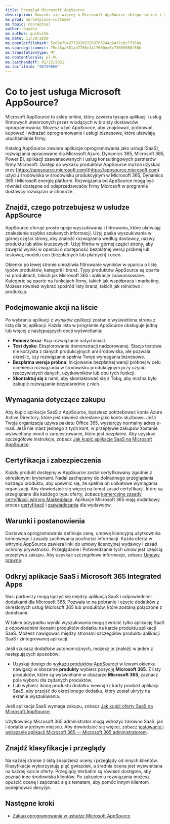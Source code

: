 ```yaml
---
title: Przegląd Microsoft AppSource
description: Dowiedz się więcej o Microsoft AppSource sklepu online i sposobach znajdowania i rozbudowanego wykazu oprogramowania i rozwiązań.
ms.prod: marketplace-customer
ms.topic: conceptual
author: Guyshu
ms.author: gushuchm
ms.date: 11/20/2020
ms.openlocfilehash: 5c89ef94977882b72563763744c6437c6c7f368a
ms.sourcegitcommit: 79e45aa581ad7785e2417660ed6c73689988f58b
ms.translationtype: MT
ms.contentlocale: pl-PL
ms.lasthandoff: 01/25/2021
ms.locfileid: "98759860"
---
```

# <a name="what-is-microsoft-appsource"></a>Co to jest usługa Microsoft AppSource?

Microsoft AppSource to sklep online, który zawiera tysiące aplikacji i usług firmowych utworzonych przez wiodących w branży dostawców oprogramowania. Możesz użyć AppSource, aby znajdować, próbować, kupować i wdrażać oprogramowanie i usługi biznesowe, które ułatwiają uruchamianie firmy.

Katalog AppSource zawiera aplikacje oprogramowania jako usługi (SaaS), rozwiązania opracowane dla Microsoft Azure, Dynamics 365, Microsoft 365, Power BI, aplikacji zaawansowanych i usług konsultingowych partnerów firmy Microsoft. Dostęp do wykazu produktów AppSource można uzyskać przy [https://appsource.microsoft.com](https://appsource.microsoft.com) użyciu środowiska w środowisku produkcyjnym w Microsoft 365, Dynamics 365 i Microsoft energię platform. Rozwiązania od AppSource mogą być również dostępne od odsprzedawcaów firmy Microsoft w programie dostawcy rozwiązań w chmurze.

## <a name="find-what-you-need-on-appsource"></a>Znajdź, czego potrzebujesz w usłudze AppSource

AppSource oferuje proste opcje wyszukiwania i filtrowania, które ułatwiają znalezienie szybko szukanych informacji. Użyj paska wyszukiwania w górnej części strony, aby znaleźć rozwiązania według dostawcy, nazwy produktu lub słów kluczowych. Użyj filtrów w górnej części strony, aby zawęzić wyniki w oparciu o dostępność bezpłatnej wersji próbnej lub testowej, modelu cen (bezpłatnych lub płatnych) i ocen.

Okienko po lewej stronie umożliwia filtrowanie wyników w oparciu o listę typów produktów, kategorii i branż. Typy produktów AppSource są oparte na produktach, takich jak Microsoft 365 i aplikacje zaawansowane. Kategorie są oparte na funkcjach firmy, takich jak współpraca i marketing. Możesz również wybrać spośród listy branż, takich jak rolnictwo i produkcja.

## <a name="take-action-on-a-listing"></a>Podejmowanie akcji na liście

Po wybraniu aplikacji z _wyników aplikacji_ zostanie wyświetlona strona z listą dla tej aplikacji. Każda lista w programie AppSource obsługuje jedną lub więcej z następujących opcji wyświetlania:

- **Pobierz teraz**: Kup rozwiązanie natychmiast.
- **Test dysku**: Eksplorowanie demonstracji nadzorowanej. Stacja testowa nie korzysta z danych produkcyjnych ani środowiska, ale pozwala określić, czy rozwiązanie spełnia Twoje wymagania biznesowe.
- **Bezpłatna wersja próbna**: Inicjowanie bezpłatnej wersji próbnej w celu ocenienia rozwiązania w środowisku produkcyjnym przy użyciu rzeczywistych danych, użytkowników lub obu tych funkcji.
- **Skontaktuj się z** nami, aby skontaktować się z Tobą, aby można było zakupić rozwiązanie bezpośrednio z nich.

## <a name="purchasing-requirements"></a>Wymagania dotyczące zakupu

Aby kupić aplikacje SaaS z AppSource, będziesz potrzebować konta Azure Active Directory, które jest również określane jako konto służbowe. Jeśli Twoja organizacja używa pakietu Office 365, wystarczy normalny adres e-mail. Jeśli nie masz jednego z tych kont, w przepływie zakupów zostanie wyświetlony monit o zarejestrowanie, które jest bezpłatne. Aby uzyskać szczegółowe instrukcje, zobacz [Jak kupić aplikacje SaaS na Microsoft AppSource](purchase-software-appsource.md).

## <a name="certification-and-security"></a>Certyfikacja i zabezpieczenia

Każdy produkt dostępny w AppSource został certyfikowany zgodnie z określonymi kryteriami. Nadal zachęcamy do dokładnego przeglądania każdego produktu, aby upewnić się, że spełnia on unikatowe wymagania organizacji. Aby dowiedzieć się więcej na temat zasad certyfikacji, które są przeglądane dla każdego typu oferty, zobacz [komercyjne zasady certyfikacji witryny Marketplace](/legal/marketplace/certification-policies). Aplikacje Microsoft 365 mają dodatkowy proces [certyfikacji](/microsoft-365-app-certification/docs/enterprise-app-certification-guide) i [zaświadczania](/microsoft-365-app-certification/docs/enterprise-app-attestation-guide) dla wydawców.

## <a name="terms-and-conditions"></a>Warunki i postanowienia

Dostawca oprogramowania definiuje cenę, umowę licencyjną użytkownika końcowego i zasady zachowania poufności informacji. Każda oferta w witrynie AppSource zawiera linki do umowy licencyjnej wydawcy i zasad ochrony prywatności. Przeglądanie i Potwierdzanie tych umów jest częścią przepływu zakupu. Aby uzyskać szczegółowe informacje, zobacz [Umowy prawne](legal-contracts.md).

## <a name="discover-saas-and-microsoft-365-integrated-apps"></a>Odkryj aplikacje SaaS i Microsoft 365 Integrated Apps

Nasi partnerzy mogą łączyć się między aplikacją SaaS i odpowiednimi dodatkami dla Microsoft 365. Pozwala to na pobranie i użycie dodatków z określonych usług Microsoft 365 lub produktów, które zostaną połączone z dodatkami.

W takim przypadku wyniki wyszukiwania mogą zwrócić tylko aplikację SaaS z odpowiednimi ikonami produktów dodatku na karcie produktu aplikacji SaaS. Możesz nawigować między stronami szczegółów produktu aplikacji SaaS i zintegrowanej aplikacji.

Jeśli szukasz dodatków autonomicznych, możesz je znaleźć w jeden z następujących sposobów:

- Uzyskaj dostęp do [wykazu produktów AppSource](https://appsource.microsoft.com/marketplace/apps/)i w lewym okienku nawigacji w obszarze **produkty** wybierz pozycję **Microsoft 365**. Z listy produktów, które są wyświetlane w obszarze **Microsoft 365**, zaznacz pola wyboru dla żądanych produktów.
- Lub wybierz ikonę produktu dodatku wewnątrz karty produkt aplikacji SaaS, aby przejść do określonego dodatku, który został ukryty na ekranie wyszukiwania.

Jeśli aplikacja SaaS wymaga zakupu, zobacz [Jak kupić oferty SaaS na Microsoft AppSource](purchase-software-appsource.md).

Użytkownicy Microsoft 365 administrator mogą wdrożyć zarówno SaaS, jak i dodatki w jednym miejscu. Aby dowiedzieć się więcej, zobacz [testowanie i wdrażanie aplikacji Microsoft 365 — Microsoft 365 administratorem](/microsoft-365/admin/manage/test-and-deploy-microsoft-365-apps).

## <a name="find-ratings-and-reviews"></a>Znajdź klasyfikacje i przeglądy

Na każdej stronie z listą znajdziesz oceny i przeglądy od innych klientów. Klasyfikacje wykorzystują pięć gwiazdek, a średnia ocena jest wyświetlana na każdej karcie oferty. Przeglądy Verbatim są również dostępne, aby poznać inne środowiska klientów. Po zakupieniu rozwiązania możesz opuścić ocenę i zapoznać się z tematem, aby pomóc innym klientom podejmować decyzje.

## <a name="next-steps"></a>Następne kroki

- [Zakup oprogramowania w usłudze Microsoft AppSource](purchase-software-appsource.md)
